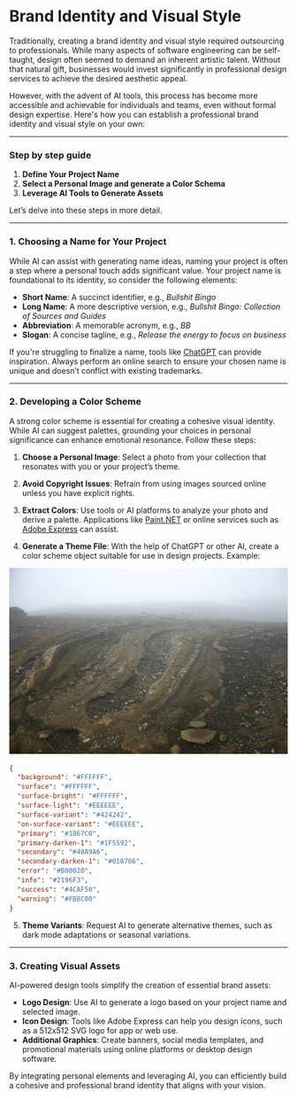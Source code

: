 # Brand Identity and Visual Style

Traditionally, creating a brand identity and visual style required outsourcing to professionals. While many aspects of software engineering can be self-taught, design often seemed to demand an inherent artistic talent. Without that natural gift, businesses would invest significantly in professional design services to achieve the desired aesthetic appeal.

However, with the advent of AI tools, this process has become more accessible and achievable for individuals and teams, even without formal design expertise. Here's how you can establish a professional brand identity and visual style on your own:

---

### Step by step guide

1. **Define Your Project Name**
2. **Select a Personal Image and generate a Color Schema**
3. **Leverage AI Tools to Generate Assets**

Let’s delve into these steps in more detail.

---

### 1. Choosing a Name for Your Project

While AI can assist with generating name ideas, naming your project is often a step where a personal touch adds significant value. Your project name is foundational to its identity, so consider the following elements:

- **Short Name**: A succinct identifier, e.g., _Bullshit Bingo_
- **Long Name**: A more descriptive version, e.g., _Bullshit Bingo: Collection of Sources and Guides_
- **Abbreviation**: A memorable acronym, e.g., _BB_
- **Slogan**: A concise tagline, e.g., _Release the energy to focus on business_

If you're struggling to finalize a name, tools like [ChatGPT](https://chat.openai.com/) can provide inspiration. Always perform an online search to ensure your chosen name is unique and doesn’t conflict with existing trademarks.

---

### 2. Developing a Color Scheme

A strong color scheme is essential for creating a cohesive visual identity. While AI can suggest palettes, grounding your choices in personal significance can enhance emotional resonance. Follow these steps:

1. **Choose a Personal Image**: Select a photo from your collection that resonates with you or your project’s theme.

2. **Avoid Copyright Issues**: Refrain from using images sourced online unless you have explicit rights.

3. **Extract Colors**: Use tools or AI platforms to analyze your photo and derive a palette. Applications like [Paint.NET](https://www.getpaint.net/) or online services such as [Adobe Express](https://www.adobe.com/express/feature) can assist.

4. **Generate a Theme File**: With the help of ChatGPT or other AI, create a color scheme object suitable for use in design projects. Example:

![Hengill Volcano in Iceland](./hengill-volcano-iceland.jpg)

```json
{
  "background": "#FFFFFF",
  "surface": "#FFFFFF",
  "surface-bright": "#FFFFFF",
  "surface-light": "#EEEEEE",
  "surface-variant": "#424242",
  "on-surface-variant": "#EEEEEE",
  "primary": "#1867C0",
  "primary-darken-1": "#1F5592",
  "secondary": "#48A9A6",
  "secondary-darken-1": "#018786",
  "error": "#B00020",
  "info": "#2196F3",
  "success": "#4CAF50",
  "warning": "#FB8C00"
}
```

5. **Theme Variants**: Request AI to generate alternative themes, such as dark mode adaptations or seasonal variations.

---

### 3. Creating Visual Assets

AI-powered design tools simplify the creation of essential brand assets:

- **Logo Design**: Use AI to generate a logo based on your project name and selected image.
- **Icon Design**: Tools like Adobe Express can help you design icons, such as a 512x512 SVG logo for app or web use.
- **Additional Graphics**: Create banners, social media templates, and promotional materials using online platforms or desktop design software.

By integrating personal elements and leveraging AI, you can efficiently build a cohesive and professional brand identity that aligns with your vision.
